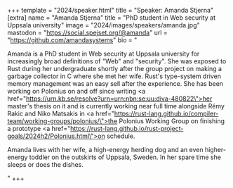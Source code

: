 +++
template = "2024/speaker.html"
title = "Speaker: Amanda Stjerna"
[extra]
  name = "Amanda Stjerna"
  title = "PhD student in Web security at Uppsala university"
  image = "2024/images/speakers/amanda.jpg"
  mastodon = "https://social.spejset.org/@amanda"
  url = "https://github.com/amandasystems"
  bio = "<p>Amanda is a PhD student in Web security at Uppsala university for increasingly broad definitions of \"Web\" and \"security\". She was exposed to Rust during her undergraduate shortly after the group project on making a garbage collector in C where she met her wife. Rust's type-system driven memory management was an easy sell after the experience. She has been working on Polonius on and off since writing <a href=\"https://urn.kb.se/resolve?urn=urn:nbn:se:uu:diva-480822\">her master's thesis on it</a> and is currently working near full time alongside Rémy Rakic and Niko Matsakis in <a href=\"https://rust-lang.github.io/compiler-team/working-groups/polonius/\">the Polonius Working Group</a> on finishing a prototype <a href=\"https://rust-lang.github.io/rust-project-goals/2024h2/Polonius.html\">on schedule</a>.</p><p>Amanda lives with her wife, a high-energy herding dog and an even higher-energy toddler on the outskirts of Uppsala, Sweden. In her spare time she sleeps or does the dishes.</p>"
+++
